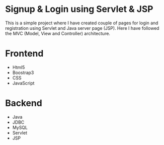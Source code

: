 # Signup & Login using Servlet & JSP

This is a simple project where I have created couple of pages for login and registration using Servlet and Java server page (JSP). Here I have followed the MVC (Model, View and Controller) architecture.

# Frontend 
- Html5
- Boostrap3
- CSS
- JavaScript

# Backend
- Java
- JDBC
- MySQL
- Servlet
- JSP
